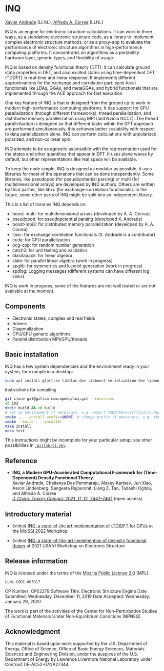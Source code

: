 # INQ

[Xavier Andrade](mailto:xavier@llnl.gov) (LLNL), [Alfredo A. Correa](mailto:correaa@llnl.gov) (LLNL)

INQ is an engine for electronic structure calculations.
It can work in three ways, as a standalone electronic structure code, as a library to implement complex electronic structure methods, or as a proxy-app to evaluate the performance of electronic structure algorithms in high-performance computing platforms.
It concentrates on algorithms as a portability hardware layer, generic types, and flexibility of usage.

INQ is based on density functional theory (DFT).
It can calculate ground state properties in DFT, and also excited states using time-dependent DFT (TDDFT) in real-time and linear response.
It implements different approximations for the exchange and correlation part: semi-local functionals like LDAs, GGAs, and metaGGAs, and hybrid functionals that are implemented through the ACE approach for fast execution.

One key feature of INQ is that is designed from the ground up to work in modern high-performance computing platforms.
It has support for GPU parallelization (through different frameworks), thread parallelization, and distributed memory parallelization using MPI (and Nvidia NCCL).
The thread parallelization is designed so that different tasks within the DFT approach are performed simultaneously, this achieves better scalability with respect to data parallelization alone.
INQ can perform calculations with unpolarized, polarized, and non-colinear spin.

INQ attempts to be as agnostic as possible with the representation used for the states and other quantities that appear in DFT.
It uses plane waves by default, but other representations like real space will be available.

To keep the code simple, INQ is designed as modular as possible, it uses libraries for most of the operations that can be done independently.
Some libraries, like pseudopod (for pseudopotential parsing) or multi (for multidimensional arrays) are developed by INQ authors.
Others are written by third parties, like libxc (for exchange-correlation functionals).
In the future, some other parts of INQ might be split into an independent library.

This is a list of libraries INQ depends on:

* boost-multi: for multidimensional arrays (developed by A. A. Correa)
* pseudopod: for pseudopotential parsing (developed X. Andrade)
* boost-mpi3: for distributed memory parallelization (developed by A. A. Correa)
* libxc: for exchange correlation functionals (X. Andrade is a contributor)
* cuda: for GPU parallelization
* pcg-cpp: for random number generation
* catch2: for unit testing and validation
* blas/lapack: for linear algebra
* slate: for parallel linear algebra (work in progress)
* spglib: for symmetries and k-point generation (work in progress)
* spdlog: Logging messages (different systems can have different log sinks)

INQ is work in progress, some of the features are not well tested or are not available at the moment.

## Components

* Electronic states, complex and real fields
* Solvers
* Diagonalization
* CPU/GPU generic algorithms
* Parallel distribution MPI/GPU/threads

## Basic installation

INQ has a few system dependencies and the environment ready in your system, for example in a desktop:
```bash
sudo apt install gfortran libblas-dev libboost-serialization-dev libboost-filesystem-dev libfftw3-dev libhdf5-dev liblapack-dev pkg-config
```

Instructions for compiling

```bash 
git clone git@gitlab.com:npneq/inq.git --recursive
cd inq
mkdir build && cd build
# set up environment if necessary, e.g. export CUDACXX=/usr/local/cuda/bin/nvcc, or load modules
cmake .. --install-prefix=$HOME  # change prefix if necessary, e.g. $HOME/.local or /usr/local (needs root access)
cmake --build . --parallel
make install
make test
```

This instructions might be incomplete for your particular setup; 
see other possibilities in [`.gitlab-ci.yml`](https://gitlab.com/npneq/inq/blob/master/.gitlab-ci.yml).

## Reference

- **INQ, a Modern GPU-Accelerated Computational Framework for (Time-Dependent) Density Functional Theory**.\
Xavier Andrade, Chaitanya Das Pemmaraju, Alexey Kartsev, Jun Xiao, Aaron Lindenberg, Sangeeta Rajpurohit, Liang Z. Tan, Tadashi Ogitsu, and Alfredo A. Correa\
[_J. Chem. Theory Comput._ 2021, 17, 12, 7447–7467](https://pubs.acs.org/doi/10.1021/acs.jctc.1c00562) (open access)

## Introductory material

- (video) [INQ: a state-of-the art implementation of (TD)DFT for GPUs](https://www.youtube.com/watch?v=pM4wwYjb5Vo) at the MolSSI 2022 Workshop

- (video) [INQ: a state-of-the-art implemention of desnsity functional theory](https://www.youtube.com/watch?v=ufzOBKn9ocU&t=3195s) at 2021 USAfrI Workshop on Electronic Structure

## Release information 

INQ is licensed under the terms of the [Mozilla Public License 2.0](https://www.mozilla.org/en-US/MPL/2.0/) (MPL).

``LLNL-CODE-803817``

CP Number: CP02279
Software Title: Electronic Structure Engine
Date Submitted: Wednesday, December 11, 2019
Date Accepted: Wednesday, January 29, 2020

The work is part of the activities of the Center for Non-Perturbative Studies of Functional Materials Under Non-Equilibrium Conditions (NPNEQ).

## Acknowledgment

This material is based upon work supported by the U.S. Department of Energy, Office of Science, Office of Basic Energy Sciences, Materials Sciences and Engineering Division, under the auspices of the U.S. Department of Energy by Lawrence Livermore National Laboratory under Contract DE-AC52-07NA27344.
